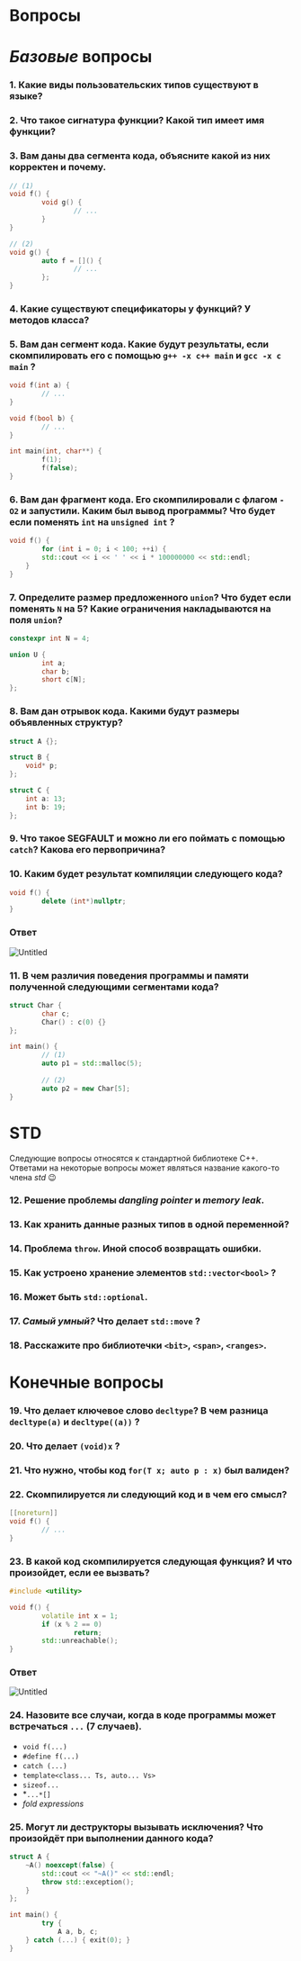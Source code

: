# Вопросы

# *Базовые* вопросы

### 1. Какие виды пользовательских типов существуют в языке?

### 2. Что такое сигнатура функции? Какой тип имеет имя функции?

### 3. Вам даны два сегмента кода, объясните какой из них корректен и почему.

```cpp
// (1)
void f() {
		void g() {
				// ...
		}
}

// (2)
void g() {
		auto f = []() {
				// ...
		};
}
```

### 4. Какие существуют спецификаторы у функций? У методов класса?

### 5. Вам дан сегмент кода. Какие будут результаты, если скомпилировать его с помощью `g++ -x c++ main` и `gcc -x c main` ?

```cpp
void f(int a) {
		// ...
}

void f(bool b) {
		// ...
}

int main(int, char**) {
		f(1);
		f(false);
}
```

### 6. Вам дан фрагмент кода. Его скомпилировали с флагом `-O2` и запустили. Каким был вывод программы? Что будет если поменять `int` на `unsigned int` ?

```cpp
void f() {
		for (int i = 0; i < 100; ++i) {
        std::cout << i << ' ' << i * 100000000 << std::endl;
    }
}
```

### 7. Определите размер предложенного `union`? Что будет если поменять `N` на 5? Какие ограничения накладываются на поля `union`?

```cpp
constexpr int N = 4;

union U {
		int a;
		char b;
		short c[N];
};
```

### 8. Вам дан отрывок кода. Какими будут размеры объявленных структур?

```cpp
struct A {};

struct B {
    void* p;
};

struct C {
    int a: 13;
    int b: 19;
};
```

### 9. Что такое SEGFAULT и можно ли его поймать с помощью `catch`? Какова его первопричина?

### 10. Каким будет результат компиляции следующего кода?

```cpp
void f() {
		delete (int*)nullptr;
}
```

### Ответ

![Untitled](%D0%92%D0%BE%D0%BF%D1%80%D0%BE%D1%81%D1%8B%20a7e41da1c1e3482bb14aee1ec085b700/Untitled.png)

### 11. В чем различия поведения программы и памяти полученной следующими сегментами кода?

```cpp
struct Char {
		char c;
		Char() : c(0) {}
};

int main() {
		// (1)
		auto p1 = std::malloc(5);
		
		// (2)
		auto p2 = new Char[5];
}
```

# STD

Следующие вопросы относятся к стандартной библиотеке C++. Ответами на некоторые вопросы может являться название какого-то члена *std* 😉

### 12. Решение проблемы *dangling pointer* и *memory leak*.

### 13. Как хранить данные разных типов в одной переменной?

### 14. Проблема `throw`. Иной способ возвращать ошибки.

### 15. Как устроено хранение элементов `std::vector<bool>` ?

### 16. Может быть `std::optional`.

### 17. *Самый умный?* Что делает `std::move` ?

### 18. Расскажите про библиотечки `<bit>`, `<span>`, `<ranges>`.

# Конечные вопросы

### 19. Что делает ключевое слово `decltype`? В чем разница `decltype(a)` и `decltype((a))` ?

### 20. Что делает `(void)x` ?

### 21. Что нужно, чтобы код `for(T x; auto p : x)` был валиден?

### 22. Скомпилируется ли следующий код и в чем его смысл?

```cpp
[[noreturn]]
void f() {
		// ...
}
```

### 23. В какой код скомпилируется следующая функция? И что произойдет, если ее вызвать?

```cpp
#include <utility>

void f() {
		volatile int x = 1;
		if (x % 2 == 0)
				return;
		std::unreachable();
}
```

### Ответ

![Untitled](%D0%92%D0%BE%D0%BF%D1%80%D0%BE%D1%81%D1%8B%20a7e41da1c1e3482bb14aee1ec085b700/Untitled%201.png)

### 24. Назовите все случаи, когда в коде программы может встречаться `...` (7 случаев).

- `void f(...)`
- `#define f(...)`
- `catch (...)`
- `template<class... Ts, auto... Vs>`
- `sizeof...`
- *`...*[]`
- *fold expressions*

### 25. Могут ли деструкторы вызывать исключения? Что произойдёт при выполнении данного кода?

```cpp
struct A {
    ~A() noexcept(false) {
        std::cout << "~A()" << std::endl;
        throw std::exception();
    }
};

int main() {
		try {
		    A a, b, c;
    } catch (...) { exit(0); }
}
```

